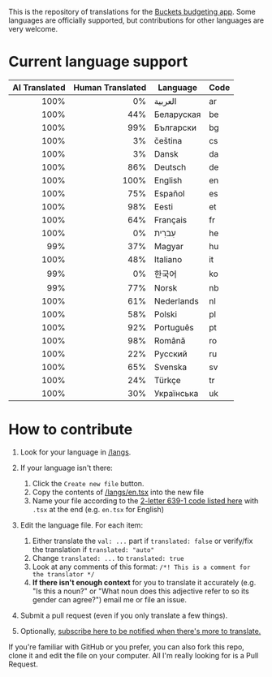 This is the repository of translations for the [Buckets budgeting app](https://www.budgetwithbuckets.com/).  Some languages are officially supported, but contributions for other languages are very welcome.

# Current language support

<!-- trans stats start -->
| AI Translated | Human Translated | Language | Code |
|--------------:|-----------------:|----------|------|
|          100% |               0% | العربية | ar |
|          100% |              44% | Беларуская | be |
|          100% |              99% | Български | bg |
|          100% |               3% | čeština | cs |
|          100% |               3% | Dansk | da |
|          100% |              86% | Deutsch | de |
|          100% |             100% | English | en |
|          100% |              75% | Español | es |
|          100% |              98% | Eesti | et |
|          100% |              64% | Français | fr |
|          100% |               0% | עִברִית | he |
|           99% |              37% | Magyar | hu |
|          100% |              48% | Italiano | it |
|           99% |               0% | 한국어 | ko |
|           99% |              77% | Norsk | nb |
|          100% |              61% | Nederlands | nl |
|          100% |              58% | Polski | pl |
|          100% |              92% | Português | pt |
|          100% |              98% | Română | ro |
|          100% |              22% | Русский | ru |
|          100% |              65% | Svenska | sv |
|          100% |              24% | Türkçe | tr |
|          100% |              30% | Українська | uk |
<!-- trans stats end -->

# How to contribute

1. Look for your language in [/langs](/langs).
1. If your language isn't there:
   1. Click the `Create new file` button.
   1. Copy the contents of [/langs/en.tsx](/langs/en.tsx) into the new file
   1. Name your file according to the [2-letter 639-1 code listed here](https://en.wikipedia.org/wiki/List_of_ISO_639-1_codes) with `.tsx` at the end (e.g. `en.tsx` for English)

1. Edit the language file.  For each item:
   1. Either translate the `val: ...` part if `translated: false` or verify/fix the translation if `translated: "auto"`
   1. Change `translated: ...` to `translated: true`
   1. Look at any comments of this format: `/*! This is a comment for the translator */`
   1. **If there isn't enough context** for you to translate it accurately (e.g. "Is this a noun?" or "What noun does this adjective refer to so its gender can agree?") email me or file an issue.


1. Submit a pull request (even if you only translate a few things).

1. Optionally, [subscribe here to be notified when there's more to translate.](https://github.com/buckets/translations/issues/31)

If you're familiar with GitHub or you prefer, you can also fork this repo, clone it and edit the file on your computer.  All I'm really looking for is a Pull Request.
